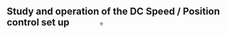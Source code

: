 ## Study and operation of the DC Speed / Position control set up  &nbsp; &nbsp; &nbsp; &nbsp; &nbsp; &nbsp; <img src="images/iitkgp.png" width="3%" />
